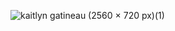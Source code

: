 
![kaitlyn gatineau (2560 × 720 px)(1)](https://user-images.githubusercontent.com/90870802/177677233-7e039a63-0b95-4710-89b2-c65a4937621c.gif)



<!--**kgatineau/kgatineau** is a ✨ _special_ ✨ repository because its `README.md` (this file) appears on your GitHub profile.

Here are some ideas to get you started:

- 🔭 I’m currently working on ...
- 🌱 I’m currently learning ...
- 👯 I’m looking to collaborate on ...
- 🤔 I’m looking for help with ...
- 💬 Ask me about ...
- 📫 How to reach me: ...
- 😄 Pronouns: ...
- ⚡ Fun fact: ...
-->
